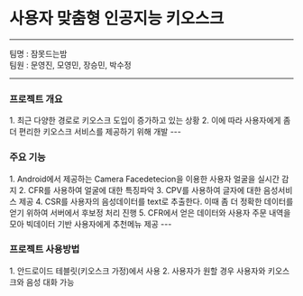 <h1>사용자 맞춤형 인공지능 키오스크</h1>

---

팀명 : 잠못드는밤<br>
팀원 : 문영진, 모영민, 장승민, 박수정

---
<h3>프로젝트 개요</h3>
1. 최근 다양한 경로로 키오스크 도입이 증가하고 있는 상황
2. 이에 따라 사용자에게 좀 더 편리한 키오스크 서비스를 제공하기 위해 개발
---
<h3>주요 기능</h3>
1. Android에서 제공하는 Camera Facedetecion을 이용한 사용자 얼굴을 실시간 감지
2. CFR를 사용하여 얼굴에 대한 특징파악
3. CPV를 사용하여 글자에 대한 음성서비스 제공
4. CSR를 사용자의 음성데이터를 text로 추출한다. 이때 좀 더 정확한 데이터를 얻기 위하여 서버에서 후보정 처리 진행
5. CFR에서 얻은 데이터와 사용자 주문 내역을 모아 빅데이터 기반 사용자에게 추천메뉴 제공
---
<h3>프로젝트 사용방법</h3>
1. 안드로이드 테블릿(키오스크 가정)에서 사용
2. 사용자가 원할 경우 사용자와 키오스크와 음성 대화 가능

